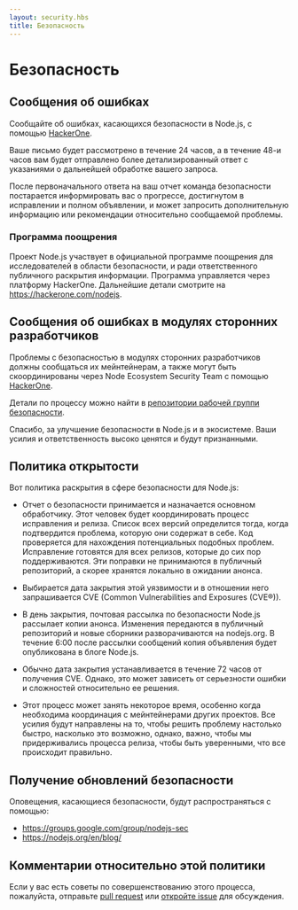 ```yaml
---
layout: security.hbs
title: Безопасность
---
```


# Безопасность

## Сообщения об ошибках

Сообщайте об ошибках, касающихся безопасности в Node.js, с помощью [HackerOne](https://hackerone.com/nodejs).

Ваше письмо будет рассмотрено в течение 24 часов, а в течение 48-и часов вам будет отправлено более детализированный ответ с указаниями о дальнейшей обработке вашего запроса.

После первоначального ответа на ваш отчет команда безопасности постарается информировать вас о прогрессе, достигнутом в исправлении и полном объявлении, и может запросить дополнительную информацию или рекомендации относительно сообщаемой проблемы.

### Программа поощрения

Проект Node.js участвует в официальной программе поощрения для исследователей в области безопасности, и ради ответственного публичного раскрытия информации. Программа управляется через платформу HackerOne. Дальнейшие детали смотрите на <https://hackerone.com/nodejs>.

## Сообщения об ошибках в модулях сторонних разработчиков

Проблемы с безопасностью в модулях сторонних разработчиков должны сообщаться их мейнтейнерам, а также могут быть скоординированы через Node Ecosystem Security Team с помощью [HackerOne](https://hackerone.com/nodejs-ecosystem).

Детали по процессу можно найти в [репозитории рабочей группи безопасности](https://github.com/nodejs/security-wg/blob/master/processes/third_party_vuln_process.md).

Спасибо, за улучшение безопасности в Node.js и в экосистеме. Ваши усилия и ответственность высоко ценятся и будут признанными.

## Политика открытости

Вот политика раскрытия в сфере безопасности для Node.js:

* Отчет о безопасности принимается и назначается основном обработчику. Этот человек будет координировать процесс исправления и релиза. Список всех версий определится тогда, когда подтвердится проблема, которую они содержат в себе. Код проверяется для нахождения потенциальных подобных проблем. Исправление готовятся для всех релизов, которые до сих пор поддерживаются. Эти поправки не принимаются в публичный репозиторий, а скорее хранятся локально в ожидании анонса.

* Выбирается дата закрытия этой уязвимости и в отношении него запрашивается CVE (Common Vulnerabilities and Exposures (CVE®)).

* В день закрытия, почтовая рассылка по безопасности Node.js рассылает копии анонса. Изменения передаются в публичный репозиторий и новые сборники разворачиваются на nodejs.org. В течение 6:00 после рассылки сообщений копия объявления будет опубликована в блоге Node.js.

* Обычно дата закрытия устанавливается в течение 72 часов от получения CVE. Однако, это может зависеть от серьезности ошибки и сложностей относительно ее решения.

* Этот процесс может занять некоторое время, особенно когда необходима координация с мейнтейнерами других проектов. Все усилия будут направлены на то, чтобы решить проблему настолько быстро, насколько это возможно, однако, важно, чтобы мы придерживались процесса релиза, чтобы быть уверенными, что все происходит правильно.

## Получение обновлений безопасности

Оповещения, касающиеся безопасности, будут распространяться с помощью:

* <https://groups.google.com/group/nodejs-sec>
* <https://nodejs.org/en/blog/>

## Комментарии относительно этой политики

Если у вас есть советы по совершенствованию этого процесса, пожалуйста, отправьте [pull request](https://github.com/nodejs/nodejs.org) или [откройте issue](https://github.com/nodejs/security-wg/issues/new) для обсуждения.
